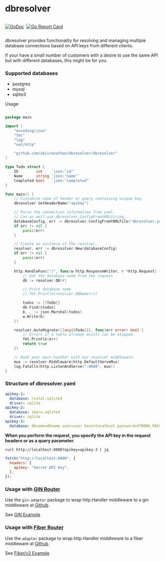 # dbresolver

<div style="display:flex; gap:8px">

[![GoDoc](https://pkg.go.dev/badge/github.com/abiiranathan/dbresolver)](https://pkg.go.dev/github.com/abiiranathan/dbresolver)

[![Go Report Card](https://goreportcard.com/badge/github.com/abiiranathan/repo-name)](https://goreportcard.com/report/github.com/abiiranathan/dbresolver)

</div>

dbresolver provides functionality for resolving and managing multiple database connections based on API keys from different clients.

If your have a small number of customers with a desire to use the same API but with different databases, this might be for you.

### Supported databases

- postgres
- mysql
- sqlite3

Usage:

```go

package main

import (
	"encoding/json"
	"fmt"
	"log"
	"net/http"

	"github.com/abiiranathan/dbresolver/dbresolver"
)

type Todo struct {
	ID        int    `json:"id"`
	Name      string `json:"name"`
	Completed bool   `json:"completed"`
}

func main() {
	// Customize name of header or query containing unique key.
	dbresolver.SetHeaderName("apikey")

	// Parse the connection information from yaml.
	// Can as well use dbresolver.ConfigFromYAMLString.
	databaseConfig, err := dbresolver.ConfigFromYAMLFile("dbresolver.yaml")
	if err != nil {
		panic(err)
	}

	// Create an instance of the resolver.
	resolver, err := dbresolver.New(databaseConfig)
	if err != nil {
		panic(err)
	}

	http.HandleFunc("/", func(w http.ResponseWriter, r *http.Request) {
		// Get the database name from the request
		db := resolver.DB(r)

		// Print database name
		// fmt.Println(resolver.DBName(r))

		todos := []Todo{}
		db.Find(&todos)
		b, _ := json.Marshal(todos)
		w.Write(b)
	})

	resolver.AutoMigrate([]any{&Todo{}}, func(err error) bool {
		// Errors if a table already exists can be skipped.
		fmt.Println(err)
		return true
	})

	// Hook your main handler with our resolver middleware.
	mux := resolver.Middleware(http.DefaultServeMux)
	log.Fatalln(http.ListenAndServe(":8080", mux))
}
```

### Structure of dbresolver.yaml

```yaml
apikey-1:
  database: ristal.sqlite3
  driver: sqlite
apikey-2:
  database: imara.sqlite3
  driver: sqlite
apikey-3:
  database: dbname=dbname user=user host=localhost password=STRONG_PASSWORD sslmode=disabled
```

**When you perform the request, you specify the API key in the request headers or as a query parameter.**

```console
curl http://localhost:8080?apikey=apikey-3 | jq
```

```js
fetch("http://localhost:8080", {
  headers: {
    apikey: "Secret API Key",
  },
});
```

### Usage with [GIN Router](https://github.com/gin-gonic/gin)

Use the `gin-adaptor` package to wrap http.Handler middleware to a gin middleware at [Github](https://github.com/gwatts/gin-adapter).

See [GIN Example](https://github.com/abiiranathan/dbresolver-examples/gin/main.go)

### Usage with [Fiber Router](https://github.com/gofiber/fiber)

Use the `adaptor` package to wrap http.Handler middleware to a fiber middleware at [Github](https://github.com/gofiber/adaptor).

See [Fiber/v2 Example](https://github.com/abiiranathan/dbresolver-examples/fiber/main.go)

